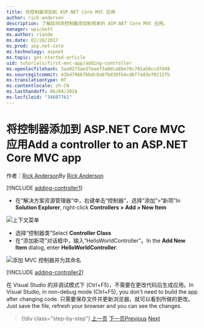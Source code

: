 ```yaml
---
title: 将控制器添加到 ASP.NET Core MVC 应用
author: rick-anderson
description: 了解如何将控制器添加到简单的 ASP.NET Core MVC 应用。
manager: wpickett
ms.author: riande
ms.date: 02/28/2017
ms.prod: asp.net-core
ms.technology: aspnet
ms.topic: get-started-article
uid: tutorials/first-mvc-app/adding-controller
ms.openlocfilehash: 3aa0275ae37eaef3a0dca8be70c701a50ccd7d48
ms.sourcegitcommit: 43bd79667bbdc8a07bd39fb4cd6f7ad3e70212fb
ms.translationtype: HT
ms.contentlocale: zh-CN
ms.lasthandoff: 06/04/2018
ms.locfileid: "34687761"
---
```

# <a name="add-a-controller-to-an-aspnet-core-mvc-app"></a><span data-ttu-id="a8fbd-103">将控制器添加到 ASP.NET Core MVC 应用</span><span class="sxs-lookup"><span data-stu-id="a8fbd-103">Add a controller to an ASP.NET Core MVC app</span></span>

<span data-ttu-id="a8fbd-104">作者：[Rick Anderson](https://twitter.com/RickAndMSFT)</span><span class="sxs-lookup"><span data-stu-id="a8fbd-104">By [Rick Anderson](https://twitter.com/RickAndMSFT)</span></span>

[!INCLUDE [adding-controller1](~/includes/mvc-intro/adding-controller1.md)]

* <span data-ttu-id="a8fbd-105">在“解决方案资源管理器”中，右键单击“控制器”，选择“添加”>“新项”</span><span class="sxs-lookup"><span data-stu-id="a8fbd-105">In **Solution Explorer**, right-click **Controllers > Add > New Item**</span></span>

![上下文菜单](adding-controller/_static/add_controller.png)

* <span data-ttu-id="a8fbd-107">选择“控制器类”</span><span class="sxs-lookup"><span data-stu-id="a8fbd-107">Select **Controller Class**</span></span>
* <span data-ttu-id="a8fbd-108">在“添加新项”对话框中，输入“HelloWorldController”。</span><span class="sxs-lookup"><span data-stu-id="a8fbd-108">In the **Add New Item** dialog, enter **HelloWorldController**.</span></span>

![添加 MVC 控制器并为其命名](adding-controller/_static/ac.png)

[!INCLUDE [adding-controller2](~/includes/mvc-intro/adding-controller2.md)]

<span data-ttu-id="a8fbd-110">在 Visual Studio 的非调试模式下 (Ctrl+F5)，不需要在更改代码后生成应用。</span><span class="sxs-lookup"><span data-stu-id="a8fbd-110">In Visual Studio, in non-debug mode (Ctrl+F5), you don't need to build the app after changing  code.</span></span> <span data-ttu-id="a8fbd-111">只需要保存文件并更新浏览器，就可以看到所做的更改。</span><span class="sxs-lookup"><span data-stu-id="a8fbd-111">Just save the file, refresh your browser and you can see the changes.</span></span>

> [!div class="step-by-step"]
> <span data-ttu-id="a8fbd-112">[上一页](start-mvc.md)
> [下一页](adding-view.md)</span><span class="sxs-lookup"><span data-stu-id="a8fbd-112">[Previous](start-mvc.md)
[Next](adding-view.md)</span></span>